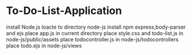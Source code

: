 # To-Do-List-Application
install Node.js
loacte to directory node-js
install npm express,body-parser and ejs
place app.js in current directory
place style.css and todo-list.js in node-js/public/assets
place todocontroller.js in node-js/todocontrollers
place todo.ejs in node-js/views
